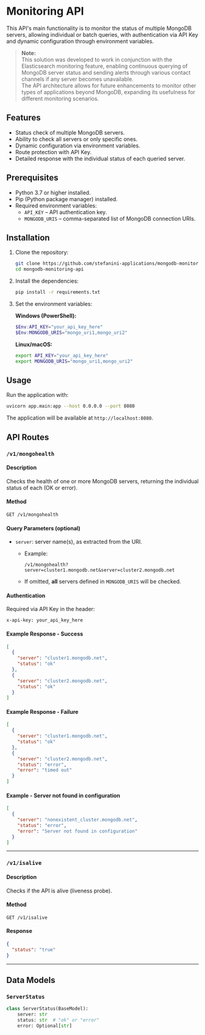 # Monitoring API

This API's main functionality is to monitor the status of multiple MongoDB servers, allowing individual or batch queries, with authentication via API Key and dynamic configuration through environment variables.

> **Note:**  
> This solution was developed to work in conjunction with the Elasticsearch monitoring feature, enabling continuous querying of MongoDB server status and sending alerts through various contact channels if any server becomes unavailable.  
> The API architecture allows for future enhancements to monitor other types of applications beyond MongoDB, expanding its usefulness for different monitoring scenarios.

## Features

- Status check of multiple MongoDB servers.
- Ability to check all servers or only specific ones.
- Dynamic configuration via environment variables.
- Route protection with API Key.
- Detailed response with the individual status of each queried server.

## Prerequisites

- Python 3.7 or higher installed.
- Pip (Python package manager) installed.
- Required environment variables:
  - `API_KEY` – API authentication key.
  - `MONGODB_URIS` – comma-separated list of MongoDB connection URIs.

## Installation

1. Clone the repository:

    ```bash
    git clone https://github.com/stefanini-applications/mongodb-monitoring-api.git
    cd mongodb-monitoring-api
    ```

2. Install the dependencies:

    ```bash
    pip install -r requirements.txt
    ```

3. Set the environment variables:

    **Windows (PowerShell):**
    ```powershell
    $Env:API_KEY="your_api_key_here"
    $Env:MONGODB_URIS="mongo_uri1,mongo_uri2"
    ```

    **Linux/macOS:**
    ```bash
    export API_KEY="your_api_key_here"
    export MONGODB_URIS="mongo_uri1,mongo_uri2"
    ```

## Usage

Run the application with:

```bash
uvicorn app.main:app --host 0.0.0.0 --port 8080
```

The application will be available at `http://localhost:8080`.

## API Routes

### `/v1/mongohealth`

#### Description
Checks the health of one or more MongoDB servers, returning the individual status of each (OK or error).

#### Method
`GET /v1/mongohealth`

#### Query Parameters (optional)

- `server`: server name(s), as extracted from the URI.
  - Example:
    ```
    /v1/mongohealth?server=cluster1.mongodb.net&server=cluster2.mongodb.net
    ```

  - If omitted, **all** servers defined in `MONGODB_URIS` will be checked.

#### Authentication
Required via API Key in the header:
```
x-api-key: your_api_key_here
```

#### Example Response - Success
```json
[
  {
    "server": "cluster1.mongodb.net",
    "status": "ok"
  },
  {
    "server": "cluster2.mongodb.net",
    "status": "ok"
  }
]
```

#### Example Response - Failure
```json
[
  {
    "server": "cluster1.mongodb.net",
    "status": "ok"
  },
  {
    "server": "cluster2.mongodb.net",
    "status": "error",
    "error": "timed out"
  }
]
```

#### Example - Server not found in configuration
```json
[
  {
    "server": "nonexistent_cluster.mongodb.net",
    "status": "error",
    "error": "Server not found in configuration"
  }
]
```

---

### `/v1/isalive`

#### Description
Checks if the API is alive (liveness probe).

#### Method
`GET /v1/isalive`

#### Response
```json
{
  "status": "true"
}
```

---

## Data Models

### `ServerStatus`

```python
class ServerStatus(BaseModel):
    server: str
    status: str  # "ok" or "error"
    error: Optional[str]
```